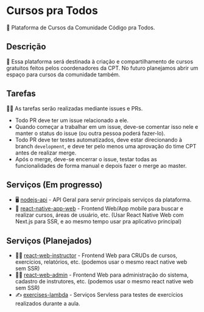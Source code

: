 # Cursos pra Todos

📕 Plataforma de Cursos da Comunidade Código pra Todos.

## Descrição

🚀 Essa plataforma será destinada à criação e compartilhamento de cursos gratuitos feitos pelos coordenadores da CPT. No futuro planejamos abrir um espaço para cursos da comunidade também.

## Tarefas

👨‍💻 As tarefas serão realizadas mediante issues e PRs.
- Todo PR deve ter um issue relacionado a ele.
- Quando começar a trabalhar em um issue, deve-se comentar isso nele e manter o status do issue (ou outra pessoa poderá fazer-lo).
- Todo PR deve ter testes automatizados, deve estar direcionando à branch `development`, e deve ter pelo menos uma aprovação do time CPT antes de realizar merge.
- Após o merge, deve-se encerrar o issue, testar todas as funcionalidades de forma manual e depois fazer o merge ao master.

## Serviços (Em progresso)

- 🖥 [nodejs-api](nodejs-api) - API Geral para servir principais serviços da plataforma.
- 📱 [react-native-app-web](react-native-app-web) - Frontend Web/App mobile para buscar e realizar cursos, áreas de usuário, etc. (Usar React Native Web com Next.js para SSR, e ao mesmo tempo usar pra aplicativo principal)

## Serviços (Planejados)

- 👨‍🏫 [react-web-instructor](react-web-instructor) - Frontend Web para CRUDs de cursos, exercícios, relatórios, etc. (podemos usar o mesmo react native web sem SSR)
- 👨‍🔧 [react-web-admin](react-web-admin) - Frontend Web para administração do sistema, cadastro de instrutores, etc. (podemos usar o mesmo react native web sem SSR)
- ✍️ [exercises-lambda](exercises-lambda) - Serviços Servless para testes de exercícios realizados durante a aula.
